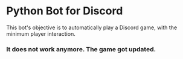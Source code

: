 # Python Bot for Discord

This bot's objective is to automatically play a Discord game, with the minimum player interaction.

### It does not work anymore. The game got updated.
